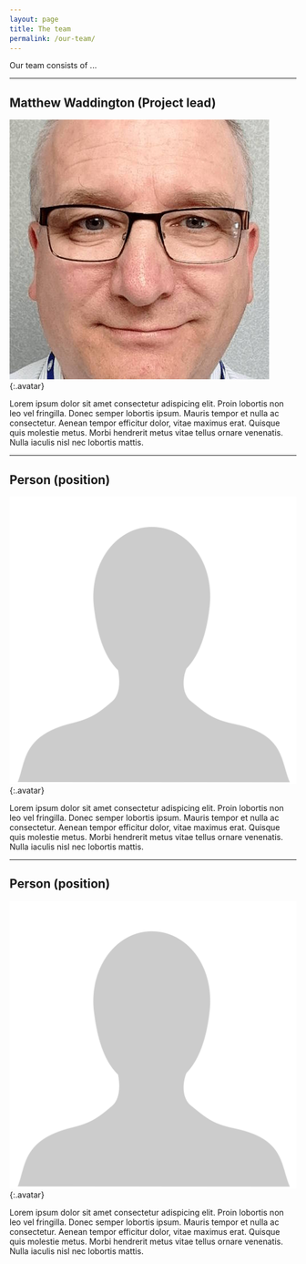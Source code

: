 ```yaml
---
layout: page
title: The team
permalink: /our-team/
---
```


Our team consists of ...

----

## Matthew Waddington (Project lead)

![Photo of Matthew Waddington](/images/crlp-waddington.jpg){:.avatar}

Lorem ipsum dolor sit amet consectetur adispicing elit. Proin lobortis non leo vel fringilla. Donec semper lobortis ipsum. Mauris tempor et nulla ac consectetur. Aenean tempor efficitur dolor, vitae maximus erat. Quisque quis molestie metus. Morbi hendrerit metus vitae tellus ornare venenatis. Nulla iaculis nisl nec lobortis mattis.

----

## Person (position)

![Photo of person](/images/crlp-person.png){:.avatar}

Lorem ipsum dolor sit amet consectetur adispicing elit. Proin lobortis non leo vel fringilla. Donec semper lobortis ipsum. Mauris tempor et nulla ac consectetur. Aenean tempor efficitur dolor, vitae maximus erat. Quisque quis molestie metus. Morbi hendrerit metus vitae tellus ornare venenatis. Nulla iaculis nisl nec lobortis mattis.

----

## Person (position)

![Photo of person](/images/crlp-person.png){:.avatar}

Lorem ipsum dolor sit amet consectetur adispicing elit. Proin lobortis non leo vel fringilla. Donec semper lobortis ipsum. Mauris tempor et nulla ac consectetur. Aenean tempor efficitur dolor, vitae maximus erat. Quisque quis molestie metus. Morbi hendrerit metus vitae tellus ornare venenatis. Nulla iaculis nisl nec lobortis mattis.